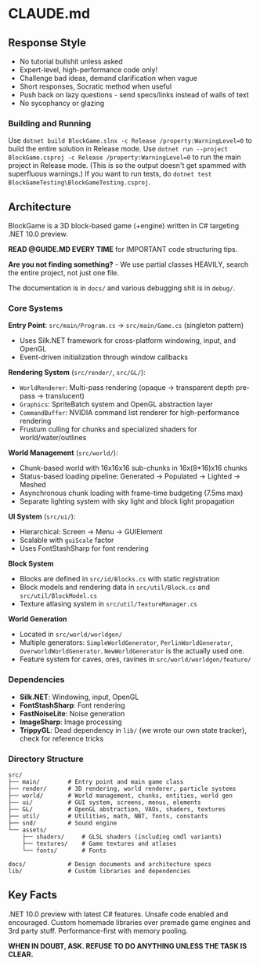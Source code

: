 # CLAUDE.md

## Response Style

- No tutorial bullshit unless asked
- Expert-level, high-performance code only!
- Challenge bad ideas, demand clarification when vague
- Short responses, Socratic method when useful
- Push back on lazy questions - send specs/links instead of walls of text
- No sycophancy or glazing

### Building and Running
Use `dotnet build BlockGame.slnx -c Release /property:WarningLevel=0` to build the entire solution in Release mode.
Use `dotnet run --project BlockGame.csproj -c Release /property:WarningLevel=0` to run the main project in Release mode.
(This is so the output doesn't get spammed with superfluous warnings.)
If you want to run tests, do `dotnet test BlockGameTesting\BlockGameTesting.csproj`.

## Architecture

BlockGame is a 3D block-based game (+engine) written in C# targeting .NET 10.0 preview.

**READ @GUIDE.MD EVERY TIME** for IMPORTANT code structuring tips.

**Are you not finding something?** - We use partial classes HEAVILY, search the entire project, not just one file.

The documentation is in `docs/` and various debugging shit is in `debug/`.

### Core Systems

**Entry Point**: `src/main/Program.cs` → `src/main/Game.cs` (singleton pattern)
- Uses Silk.NET framework for cross-platform windowing, input, and OpenGL
- Event-driven initialization through window callbacks

**Rendering System** (`src/render/`, `src/GL/`):
- `WorldRenderer`: Multi-pass rendering (opaque → transparent depth pre-pass → translucent)
- `Graphics`: SpriteBatch system and OpenGL abstraction layer
- `CommandBuffer`: NVIDIA command list renderer for high-performance rendering
- Frustum culling for chunks and specialized shaders for world/water/outlines

**World Management** (`src/world/`):
- Chunk-based world with 16x16x16 sub-chunks in 16x(8*16)x16 chunks
- Status-based loading pipeline: Generated → Populated → Lighted → Meshed
- Asynchronous chunk loading with frame-time budgeting (7.5ms max)
- Separate lighting system with sky light and block light propagation

**UI System** (`src/ui/`):
- Hierarchical: Screen → Menu → GUIElement
- Scalable with `guiScale` factor
- Uses FontStashSharp for font rendering

**Block System**

- Blocks are defined in `src/id/Blocks.cs` with static registration
- Block models and rendering data in `src/util/Block.cs` and `src/util/BlockModel.cs`
- Texture atlasing system in `src/util/TextureManager.cs`

**World Generation**

- Located in `src/world/worldgen/`
- Multiple generators: `SimpleWorldGenerator`, `PerlinWorldGenerator`, `OverworldWorldGenerator`. `NewWorldGenerator` is the actually used one.
- Feature system for caves, ores, ravines in `src/world/worldgen/feature/`

### Dependencies

- **Silk.NET**: Windowing, input, OpenGL
- **FontStashSharp**: Font rendering
- **FastNoiseLite**: Noise generation
- **ImageSharp**: Image processing
- **TrippyGL**: Dead dependency in `lib/` (we wrote our own state tracker), check for reference tricks

### Directory Structure

```
src/
├── main/        # Entry point and main game class
├── render/      # 3D rendering, world renderer, particle systems
├── world/       # World management, chunks, entities, world gen
├── ui/          # GUI system, screens, menus, elements
├── GL/          # OpenGL abstraction, VAOs, shaders, textures
├── util/        # Utilities, math, NBT, fonts, constants
├── snd/         # Sound engine
└── assets/
    ├── shaders/     # GLSL shaders (including cmdl variants)
    ├── textures/    # Game textures and atlases
    └── fonts/       # Fonts

docs/            # Design documents and architecture specs
lib/             # Custom libraries and dependencies
```

## Key Facts

.NET 10.0 preview with latest C# features. Unsafe code enabled and encouraged. Custom homemade libraries over premade game engines and 3rd party stuff. Performance-first with memory pooling.

**WHEN IN DOUBT, ASK. REFUSE TO DO ANYTHING UNLESS THE TASK IS CLEAR.**